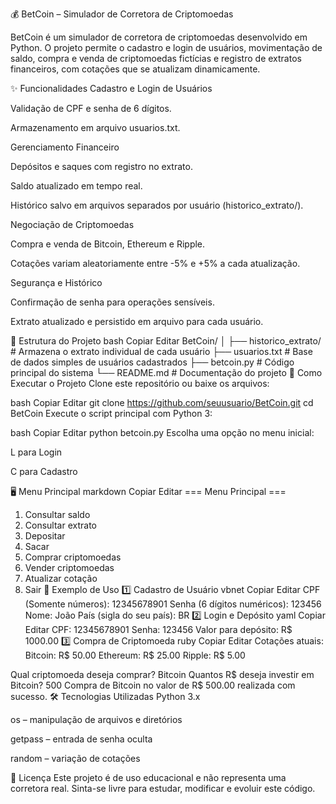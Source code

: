 💰 BetCoin – Simulador de Corretora de Criptomoedas



BetCoin é um simulador de corretora de criptomoedas desenvolvido em Python.
O projeto permite o cadastro e login de usuários, movimentação de saldo, compra e venda de criptomoedas fictícias e registro de extratos financeiros, com cotações que se atualizam dinamicamente.

✨ Funcionalidades
Cadastro e Login de Usuários

Validação de CPF e senha de 6 dígitos.

Armazenamento em arquivo usuarios.txt.

Gerenciamento Financeiro

Depósitos e saques com registro no extrato.

Saldo atualizado em tempo real.

Histórico salvo em arquivos separados por usuário (historico_extrato/).

Negociação de Criptomoedas

Compra e venda de Bitcoin, Ethereum e Ripple.

Cotações variam aleatoriamente entre -5% e +5% a cada atualização.

Segurança e Histórico

Confirmação de senha para operações sensíveis.

Extrato atualizado e persistido em arquivo para cada usuário.

📂 Estrutura do Projeto
bash
Copiar
Editar
BetCoin/
│
├── historico_extrato/       # Armazena o extrato individual de cada usuário
├── usuarios.txt             # Base de dados simples de usuários cadastrados
├── betcoin.py               # Código principal do sistema
└── README.md                # Documentação do projeto
🚀 Como Executar o Projeto
Clone este repositório ou baixe os arquivos:

bash
Copiar
Editar
git clone https://github.com/seuusuario/BetCoin.git
cd BetCoin
Execute o script principal com Python 3:

bash
Copiar
Editar
python betcoin.py
Escolha uma opção no menu inicial:

L para Login

C para Cadastro

🖥️ Menu Principal
markdown
Copiar
Editar
=== Menu Principal ===
1. Consultar saldo
2. Consultar extrato
3. Depositar
4. Sacar
5. Comprar criptomoedas
6. Vender criptomoedas
7. Atualizar cotação
8. Sair
📌 Exemplo de Uso
1️⃣ Cadastro de Usuário
vbnet
Copiar
Editar
CPF (Somente números): 12345678901
Senha (6 dígitos numéricos): 123456
Nome: João
País (sigla do seu país): BR
2️⃣ Login e Depósito
yaml
Copiar
Editar
CPF: 12345678901
Senha: 123456
Valor para depósito: R$ 1000.00
3️⃣ Compra de Criptomoeda
ruby
Copiar
Editar
Cotações atuais:
Bitcoin: R$ 50.00
Ethereum: R$ 25.00
Ripple: R$ 5.00

Qual criptomoeda deseja comprar? Bitcoin
Quantos R$ deseja investir em Bitcoin? 500
Compra de Bitcoin no valor de R$ 500.00 realizada com sucesso.
🛠️ Tecnologias Utilizadas
Python 3.x

os – manipulação de arquivos e diretórios

getpass – entrada de senha oculta

random – variação de cotações

📄 Licença
Este projeto é de uso educacional e não representa uma corretora real.
Sinta-se livre para estudar, modificar e evoluir este código.